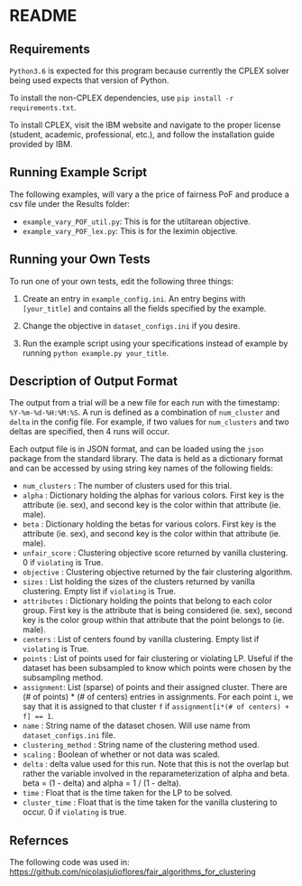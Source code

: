 # README

## Requirements

`Python3.6` is expected for this program because currently the CPLEX solver being used expects that version of Python.

To install the non-CPLEX dependencies, use `pip install -r requirements.txt`.

To install CPLEX, visit the IBM website and navigate to the proper license (student, academic, professional, etc.), and follow the installation guide provided by IBM.

## Running Example Script

The following examples, will vary a the price of fairness PoF and produce a csv file under the Results folder:
* `example_vary_POF_util.py`: This is for the utiltarean objective. 
* `example_vary_POF_lex.py`: This is for the leximin objective.


## Running your Own Tests

To run one of your own tests, edit the following three things:

1. Create an entry in `example_config.ini`. An entry begins with `[your_title]` and contains all the fields specified by the example.

2. Change the objective in `dataset_configs.ini` if you desire.

3. Run the example script using your specifications instead of example by running `python example.py your_title`.



## Description of Output Format

The output from a trial will be a new file for each run with the timestamp: `%Y-%m-%d-%H:%M:%S`. A run is defined as a combination of `num_cluster` and `delta` in the config file. For example, if two values for `num_clusters` and two deltas are specified, then 4 runs will occur.

Each output file is in JSON format, and can be loaded using the `json` package from the standard library. The data is held as a dictionary format and can be accessed by using string key names of the following fields: 
* `num_clusters` : The number of clusters used for this trial.
* `alpha` : Dictionary holding the alphas for various colors. First key is the attribute (ie. sex), and second key is the color within that attribute (ie. male).
* `beta` : Dictionary holding the betas for various colors.
First key is the attribute (ie. sex), and second key is the color within that attribute (ie. male).
* `unfair_score` : Clustering objective score returned by vanilla clustering. 0 if `violating` is True.
* `objective` : Clustering objective returned by the fair clustering algorithm.
* `sizes` : List holding the sizes of the clusters returned by vanilla clustering. Empty list if `violating` is True.
* `attributes` : Dictionary holding the points that belong to each color group. First key is the attribute that is being considered (ie. sex), second key is the color group within that attribute that the point belongs to (ie. male).
* `centers` : List of centers found by vanilla clustering. Empty list if `violating` is True.
* `points` : List of points used for fair clustering or violating LP. Useful if the dataset has been subsampled to know which points were chosen by the subsampling method.
* `assignment`: List (sparse) of points and their assigned cluster. There are (# of points) * (# of centers) entries in assignments. For each point `i`, we say that it is assigned to that cluster `f` if `assignment[i*(# of centers) + f] == 1`.
* `name` : String name of the dataset chosen. Will use name from `dataset_configs.ini` file.
* `clustering_method` : String name of the clustering method used.
* `scaling` : Boolean of whether or not data was scaled.
* `delta` : delta value used for this run. Note that this is not the overlap but rather the variable involved in the reparameterization of alpha and beta. beta = (1 - delta) and alpha = 1 / (1 - delta).
* `time` : Float that is the time taken for the LP to be solved.
* `cluster_time` : Float that is the time taken for the vanilla clustering to occur. 0 if `violating` is true.


## Refernces

The following code was used in:
https://github.com/nicolasjulioflores/fair_algorithms_for_clustering 
